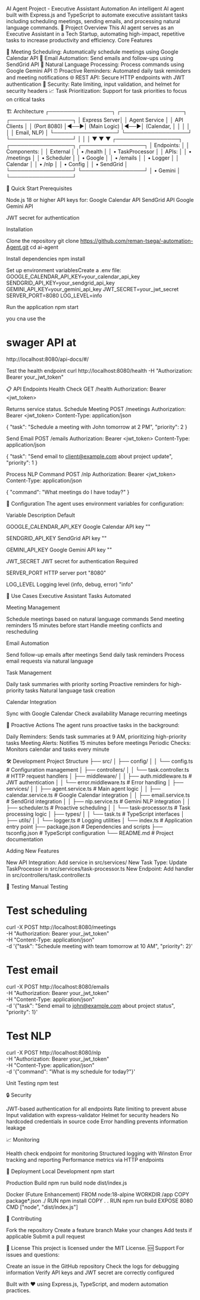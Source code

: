 AI Agent Project - Executive Assistant Automation
An intelligent AI agent built with Express.js and TypeScript to automate executive assistant tasks including scheduling meetings, sending emails, and processing natural language commands.
🎯 Project Overview
This AI agent serves as an Executive Assistant in a Tech Startup, automating high-impact, repetitive tasks to increase productivity and efficiency.
Core Features

📅 Meeting Scheduling: Automatically schedule meetings using Google Calendar API
📧 Email Automation: Send emails and follow-ups using SendGrid API
🧠 Natural Language Processing: Process commands using Google Gemini API
⏰ Proactive Reminders: Automated daily task reminders and meeting notifications
🌐 REST API: Secure HTTP endpoints with JWT authentication
🔐 Security: Rate limiting, input validation, and helmet for security headers
📈 Task Prioritization: Support for task priorities to focus on critical tasks

🏗️ Architecture
┌─────────────────┐    ┌─────────────────┐    ┌─────────────────┐
│   Express Server│    │   Agent Service │    │   API Clients   │
│   (Port 8080)   │◄──►│   (Main Logic)  │◄──►│  (Calendar,     │
│                 │    │                 │    │   Email, NLP)   │
└─────────────────┘    └─────────────────┘    └─────────────────┘
         │                       │                       │
         ▼                       ▼                       ▼
┌─────────────────┐    ┌─────────────────┐    ┌─────────────────┐
│   Endpoints:    │    │   Components:   │    │   External      │
│ • /health       │    │ • TaskProcessor │    │   APIs:         │
│ • /meetings     │    │ • Scheduler     │    │ • Google        │
│ • /emails       │    │ • Logger        │    │   Calendar      │
│ • /nlp          │    │ • Config        │    │ • SendGrid      │
└─────────────────┘    └─────────────────┘    │ • Gemini        │
                                              └─────────────────┘

🚀 Quick Start
Prerequisites

Node.js 18 or higher
API keys for:
Google Calendar API
SendGrid API
Google Gemini API


JWT secret for authentication

Installation

Clone the repository
git clone https://github.com/reman-tsega/-automation-Agent.git
cd ai-agent


Install dependencies
npm install


Set up environment variablesCreate a .env file:
GOOGLE_CALENDAR_API_KEY=your_calendar_api_key
SENDGRID_API_KEY=your_sendgrid_api_key
GEMINI_API_KEY=your_gemini_api_key
JWT_SECRET=your_jwt_secret
SERVER_PORT=8080
LOG_LEVEL=info


Run the application
npm start

you cna use the 
# swager API at
 http://localhost:8080/api-docs/#/
 
Test the health endpoint
curl http://localhost:8080/health -H "Authorization: Bearer your_jwt_token"



📋 API Endpoints
Health Check
GET /health
Authorization: Bearer <jwt_token>

Returns service status.
Schedule Meeting
POST /meetings
Authorization: Bearer <jwt_token>
Content-Type: application/json

{
  "task": "Schedule a meeting with John tomorrow at 2 PM",
  "priority": 2
}

Send Email
POST /emails
Authorization: Bearer <jwt_token>
Content-Type: application/json

{
  "task": "Send email to client@example.com about project update",
  "priority": 1
}

Process NLP Command
POST /nlp
Authorization: Bearer <jwt_token>
Content-Type: application/json

{
  "command": "What meetings do I have today?"
}

🔧 Configuration
The agent uses environment variables for configuration:



Variable
Description
Default



GOOGLE_CALENDAR_API_KEY
Google Calendar API key
""


SENDGRID_API_KEY
SendGrid API key
""


GEMINI_API_KEY
Google Gemini API key
""


JWT_SECRET
JWT secret for authentication
Required


SERVER_PORT
HTTP server port
"8080"


LOG_LEVEL
Logging level (info, debug, error)
"info"


🎯 Use Cases
Executive Assistant Tasks Automated

Meeting Management

Schedule meetings based on natural language commands
Send meeting reminders 15 minutes before start
Handle meeting conflicts and rescheduling


Email Automation

Send follow-up emails after meetings
Send daily task reminders
Process email requests via natural language


Task Management

Daily task summaries with priority sorting
Proactive reminders for high-priority tasks
Natural language task creation


Calendar Integration

Sync with Google Calendar
Check availability
Manage recurring meetings



🔄 Proactive Actions
The agent runs proactive tasks in the background:

Daily Reminders: Sends task summaries at 9 AM, prioritizing high-priority tasks
Meeting Alerts: Notifies 15 minutes before meetings
Periodic Checks: Monitors calendar and tasks every minute

🛠️ Development
Project Structure
├── src/
│   ├── config/
│   │   └── config.ts        # Configuration management
│   ├── controllers/
│   │   └── task.controller.ts # HTTP request handlers
│   ├── middleware/
│   │   ├── auth.middleware.ts # JWT authentication
│   │   └── error.middleware.ts # Error handling
│   ├── services/
│   │   ├── agent.service.ts  # Main agent logic
│   │   ├── calendar.service.ts # Google Calendar integration
│   │   ├── email.service.ts  # SendGrid integration
│   │   ├── nlp.service.ts    # Gemini NLP integration
│   │   ├── scheduler.ts      # Proactive scheduling
│   │   └── task-processor.ts # Task processing logic
│   ├── types/
│   │   └── task.ts          # TypeScript interfaces
│   ├── utils/
│   │   └── logger.ts        # Logging utilities
│   └── index.ts             # Application entry point
├── package.json             # Dependencies and scripts
├── tsconfig.json            # TypeScript configuration
└── README.md                # Project documentation

Adding New Features

New API Integration: Add service in src/services/
New Task Type: Update TaskProcessor in src/services/task-processor.ts
New Endpoint: Add handler in src/controllers/task.controller.ts

🧪 Testing
Manual Testing
# Test scheduling
curl -X POST http://localhost:8080/meetings \
  -H "Authorization: Bearer your_jwt_token" \
  -H "Content-Type: application/json" \
  -d '{"task": "Schedule meeting with team tomorrow at 10 AM", "priority": 2}'

# Test email
curl -X POST http://localhost:8080/emails \
  -H "Authorization: Bearer your_jwt_token" \
  -H "Content-Type: application/json" \
  -d '{"task": "Send email to john@example.com about project status", "priority": 1}'

# Test NLP
curl -X POST http://localhost:8080/nlp \
  -H "Authorization: Bearer your_jwt_token" \
  -H "Content-Type: application/json" \
  -d '{"command": "What is my schedule for today?"}'

Unit Testing
npm test

🔒 Security

JWT-based authentication for all endpoints
Rate limiting to prevent abuse
Input validation with express-validator
Helmet for security headers
No hardcoded credentials in source code
Error handling prevents information leakage

📈 Monitoring

Health check endpoint for monitoring
Structured logging with Winston
Error tracking and reporting
Performance metrics via HTTP endpoints

🚀 Deployment
Local Development
npm start

Production Build
npm run build
node dist/index.js

Docker (Future Enhancement)
FROM node:18-alpine
WORKDIR /app
COPY package*.json ./
RUN npm install
COPY . .
RUN npm run build
EXPOSE 8080
CMD ["node", "dist/index.js"]

🤝 Contributing

Fork the repository
Create a feature branch
Make your changes
Add tests if applicable
Submit a pull request

📄 License
This project is licensed under the MIT License.
🆘 Support
For issues and questions:

Create an issue in the GitHub repository
Check the logs for debugging information
Verify API keys and JWT secret are correctly configured


Built with ❤️ using Express.js, TypeScript, and modern automation practices.